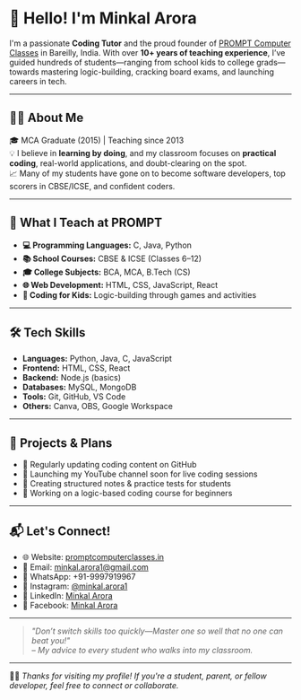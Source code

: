 # 👋 Hello! I'm Minkal Arora

I'm a passionate **Coding Tutor** and the proud founder of [PROMPT Computer Classes](https://www.promptcomputerclasses.in/) in Bareilly, India. With over **10+ years of teaching experience**, I’ve guided hundreds of students—ranging from school kids to college grads—towards mastering logic-building, cracking board exams, and launching careers in tech.

---

## 🧑‍🏫 About Me

🎓 MCA Graduate (2015) | Teaching since 2013  
💡 I believe in **learning by doing**, and my classroom focuses on **practical coding**, real-world applications, and doubt-clearing on the spot.  
📈 Many of my students have gone on to become software developers, top scorers in CBSE/ICSE, and confident coders.

---

## 💼 What I Teach at PROMPT

- **💻 Programming Languages:** C, Java, Python
- **📚 School Courses:** CBSE & ICSE (Classes 6–12)
- **🎓 College Subjects:** BCA, MCA, B.Tech (CS)
- **🌐 Web Development:** HTML, CSS, JavaScript, React
- **👧 Coding for Kids:** Logic-building through games and activities

---

## 🛠️ Tech Skills

- **Languages:** Python, Java, C, JavaScript  
- **Frontend:** HTML, CSS, React  
- **Backend:** Node.js (basics)  
- **Databases:** MySQL, MongoDB  
- **Tools:** Git, GitHub, VS Code  
- **Others:** Canva, OBS, Google Workspace

---

## 🚀 Projects & Plans

- 🔄 Regularly updating coding content on GitHub  
- 🎥 Launching my YouTube channel soon for live coding sessions  
- 📘 Creating structured notes & practice tests for students  
- 🧠 Working on a logic-based coding course for beginners

---

## 📬 Let's Connect!

- 🌐 Website: [promptcomputerclasses.in](https://www.promptcomputerclasses.in/)  
- 📧 Email: minkal.arora1@gmail.com  
- 📱 WhatsApp: +91-9997919967  
- 📸 Instagram: [@minkal.arora1](https://www.instagram.com/minkal.arora1/)  
- 💼 LinkedIn: [Minkal Arora](https://www.linkedin.com/in/minkal-arora-05275a100/)  
- 📘 Facebook: [Minkal Arora](https://www.facebook.com/minkal.arora123)

---

> *"Don’t switch skills too quickly—Master one so well that no one can beat you!"*  
> *– My advice to every student who walks into my classroom.*

---

🧑‍💻 *Thanks for visiting my profile! If you're a student, parent, or fellow developer, feel free to connect or collaborate.*
